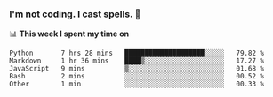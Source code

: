 ### I'm not coding. I cast spells. 🎩

📊 **This week I spent my time on**
<!--START_SECTION:waka-->
```text
Python       7 hrs 28 mins   ████████████████████░░░░░   79.82 % 
Markdown     1 hr 36 mins    ████▒░░░░░░░░░░░░░░░░░░░░   17.27 % 
JavaScript   9 mins          ▒░░░░░░░░░░░░░░░░░░░░░░░░   01.68 % 
Bash         2 mins          ░░░░░░░░░░░░░░░░░░░░░░░░░   00.52 % 
Other        1 min           ░░░░░░░░░░░░░░░░░░░░░░░░░   00.33 % 
```
<!--END_SECTION:waka-->
